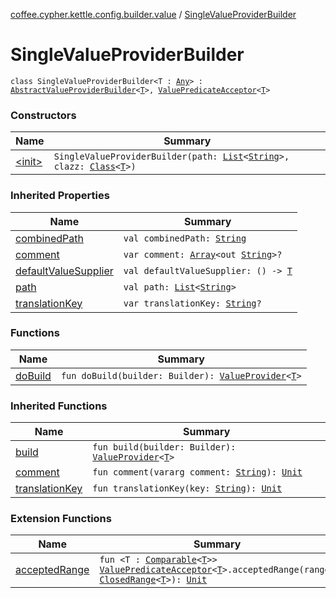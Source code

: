 [coffee.cypher.kettle.config.builder.value](../index.md) / [SingleValueProviderBuilder](./index.md)

# SingleValueProviderBuilder

`class SingleValueProviderBuilder<T : `[`Any`](https://kotlinlang.org/api/latest/jvm/stdlib/kotlin/-any/index.html)`> : `[`AbstractValueProviderBuilder`](../-abstract-value-provider-builder/index.md)`<`[`T`](index.md#T)`>, `[`ValuePredicateAcceptor`](../../coffee.cypher.kettle.config.builder.type/-value-predicate-acceptor/index.md)`<`[`T`](index.md#T)`>`

### Constructors

| Name | Summary |
|---|---|
| [&lt;init&gt;](-init-.md) | `SingleValueProviderBuilder(path: `[`List`](https://kotlinlang.org/api/latest/jvm/stdlib/kotlin.collections/-list/index.html)`<`[`String`](https://kotlinlang.org/api/latest/jvm/stdlib/kotlin/-string/index.html)`>, clazz: `[`Class`](http://docs.oracle.com/javase/8/docs/api/java/lang/Class.html)`<`[`T`](index.md#T)`>)` |

### Inherited Properties

| Name | Summary |
|---|---|
| [combinedPath](../-abstract-value-provider-builder/combined-path.md) | `val combinedPath: `[`String`](https://kotlinlang.org/api/latest/jvm/stdlib/kotlin/-string/index.html) |
| [comment](../-abstract-value-provider-builder/comment.md) | `var comment: `[`Array`](https://kotlinlang.org/api/latest/jvm/stdlib/kotlin/-array/index.html)`<out `[`String`](https://kotlinlang.org/api/latest/jvm/stdlib/kotlin/-string/index.html)`>?` |
| [defaultValueSupplier](../-abstract-value-provider-builder/default-value-supplier.md) | `val defaultValueSupplier: () -> `[`T`](../-abstract-value-provider-builder/index.md#T) |
| [path](../-abstract-value-provider-builder/path.md) | `val path: `[`List`](https://kotlinlang.org/api/latest/jvm/stdlib/kotlin.collections/-list/index.html)`<`[`String`](https://kotlinlang.org/api/latest/jvm/stdlib/kotlin/-string/index.html)`>` |
| [translationKey](../-abstract-value-provider-builder/translation-key.md) | `var translationKey: `[`String`](https://kotlinlang.org/api/latest/jvm/stdlib/kotlin/-string/index.html)`?` |

### Functions

| Name | Summary |
|---|---|
| [doBuild](do-build.md) | `fun doBuild(builder: Builder): `[`ValueProvider`](../../coffee.cypher.kettle.config.value/-value-provider/index.md)`<`[`T`](index.md#T)`>` |

### Inherited Functions

| Name | Summary |
|---|---|
| [build](../-abstract-value-provider-builder/build.md) | `fun build(builder: Builder): `[`ValueProvider`](../../coffee.cypher.kettle.config.value/-value-provider/index.md)`<`[`T`](../-abstract-value-provider-builder/index.md#T)`>` |
| [comment](../-abstract-value-provider-builder/comment.md) | `fun comment(vararg comment: `[`String`](https://kotlinlang.org/api/latest/jvm/stdlib/kotlin/-string/index.html)`): `[`Unit`](https://kotlinlang.org/api/latest/jvm/stdlib/kotlin/-unit/index.html) |
| [translationKey](../-abstract-value-provider-builder/translation-key.md) | `fun translationKey(key: `[`String`](https://kotlinlang.org/api/latest/jvm/stdlib/kotlin/-string/index.html)`): `[`Unit`](https://kotlinlang.org/api/latest/jvm/stdlib/kotlin/-unit/index.html) |

### Extension Functions

| Name | Summary |
|---|---|
| [acceptedRange](../../coffee.cypher.kettle.config.builder/accepted-range.md) | `fun <T : `[`Comparable`](https://kotlinlang.org/api/latest/jvm/stdlib/kotlin/-comparable/index.html)`<`[`T`](../../coffee.cypher.kettle.config.builder/accepted-range.md#T)`>> `[`ValuePredicateAcceptor`](../../coffee.cypher.kettle.config.builder.type/-value-predicate-acceptor/index.md)`<`[`T`](../../coffee.cypher.kettle.config.builder/accepted-range.md#T)`>.acceptedRange(range: `[`ClosedRange`](https://kotlinlang.org/api/latest/jvm/stdlib/kotlin.ranges/-closed-range/index.html)`<`[`T`](../../coffee.cypher.kettle.config.builder/accepted-range.md#T)`>): `[`Unit`](https://kotlinlang.org/api/latest/jvm/stdlib/kotlin/-unit/index.html) |
